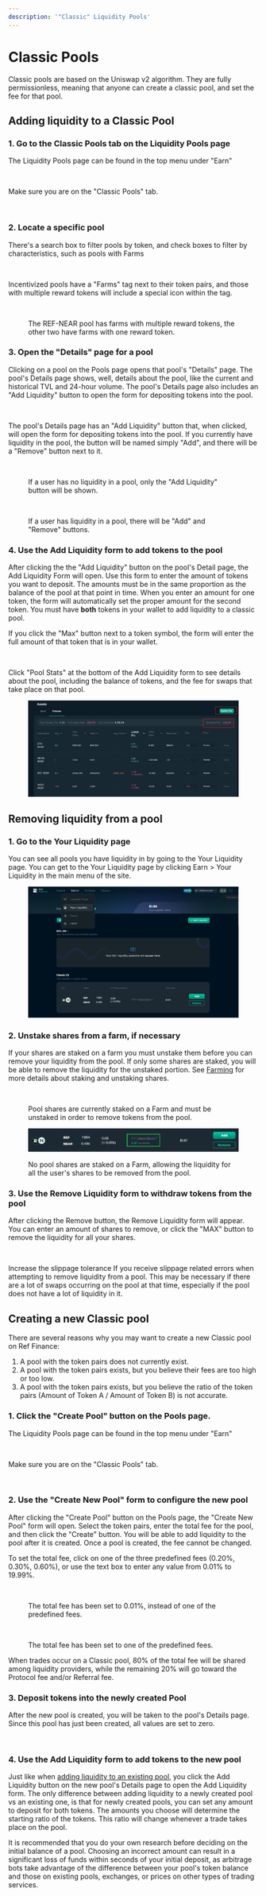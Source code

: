```yaml
---
description: '"Classic" Liquidity Pools'
---
```


# Classic Pools

Classic pools are based on the Uniswap v2 algorithm. They are fully permissionless, meaning that anyone can create a classic pool, and set the fee for that pool.

## Adding liquidity to a Classic Pool

### 1. Go to the Classic Pools tab on the Liquidity Pools page

The Liquidity Pools page can be found in the top menu under "Earn"

<figure><img src="../../../.gitbook/assets/earn_01_menu.png" alt=""><figcaption></figcaption></figure>

Make sure you are on the "Classic Pools" tab.&#x20;

<figure><img src="../../../.gitbook/assets/earn_02_poolspage.png" alt=""><figcaption></figcaption></figure>

### 2. Locate a specific pool

There's a search box to filter pools by token, and check boxes to filter by characteristics, such as pools with Farms

<figure><img src="../../../.gitbook/assets/earn_02b_poolspage_searchfilter.png" alt=""><figcaption></figcaption></figure>

Incentivized pools have a "Farms" tag next to their token pairs, and those with multiple reward tokens will include a special icon within the tag.&#x20;

<figure><img src="../../../.gitbook/assets/earn_02_poolspage_farmsicons.png" alt=""><figcaption><p>The REF-NEAR pool has farms with multiple reward tokens, the other two have farms with one reward token.</p></figcaption></figure>

### 3. Open the "Details" page for a pool&#x20;

Clicking on a pool on the Pools page opens that pool's "Details" page. The pool's Details page shows, well, details about the pool, like the current and historical TVL and 24-hour volume. The pool's Details page also includes an "Add Liquidity" button to open the form for depositing tokens into the pool.

<figure><img src="../../../.gitbook/assets/earn_03_poolpage.png" alt=""><figcaption></figcaption></figure>

The pool's Details page has an "Add Liquidity" button that, when clicked, will open the form for depositing tokens into the pool. If you currently have liquidity in the pool, the button will be named simply "Add", and there will be a "Remove" button next to it.&#x20;

<div>

<figure><img src="../../../.gitbook/assets/earn_03b_poolpage_addliqbutton.png" alt=""><figcaption><p>If a user has no liquidity in a pool, only the "Add Liquidity" button will be shown.</p></figcaption></figure>

 

<figure><img src="../../../.gitbook/assets/earn_03c_poolpage_add_remove_liqbuttons.png" alt=""><figcaption><p>If a user has liquidity in a pool, there will be "Add" and "Remove" buttons.</p></figcaption></figure>

</div>

### 4. Use the Add Liquidity form to add tokens to the pool

After clicking the the "Add Liquidity" button on the pool's Detail page, the Add Liquidity Form will open. Use this form to enter the amount of tokens you want to deposit. The amounts must be in the same proportion as the balance of the pool at that point in time. When you enter an amount for one token, the form will automatically set the proper amount for the second token. You must have **both** tokens in your wallet to add liquidity to a classic pool.

If you click the "Max" button next to a token symbol, the form will enter the full amount of that token that is in your wallet.&#x20;

<figure><img src="../../../.gitbook/assets/earn_04_addtokens.png" alt=""><figcaption></figcaption></figure>

Click "Pool Stats" at the bottom of the Add Liquidity form to see details about the pool, including the balance of tokens, and the fee for swaps that take place on that pool.

<figure><img src="../../../.gitbook/assets/image (15).png" alt=""><figcaption></figcaption></figure>

## Removing liquidity from a pool

### 1. Go to the Your Liquidity page

You can see all pools you have liquidity in by going to the Your Liquidity page. You can get to the Your Liquidity page by clicking Earn > Your Liquidity in the main menu of the site.&#x20;

<figure><img src="../../../.gitbook/assets/image (7).png" alt=""><figcaption></figcaption></figure>

### 2. Unstake shares from a farm, if necessary

If your shares are staked on a farm you must unstake them before you can remove your liquidity from the pool. If only some shares are staked, you will be able to remove the liquidity for the unstaked portion. See [Farming](../farming.md) for more details about staking and unstaking shares.

<figure><img src="../../../.gitbook/assets/image (18).png" alt=""><figcaption><p>Pool shares are currently staked on a Farm and must be unstaked in order to remove tokens from the pool.</p></figcaption></figure>

<figure><img src="../../../.gitbook/assets/image (7) (2).png" alt=""><figcaption><p>No pool shares are staked on a Farm, allowing the liquidity for all the user's shares to be removed from the pool.</p></figcaption></figure>

### 3. Use the Remove Liquidity form to withdraw tokens from the pool

After clicking the Remove button, the Remove Liquidity form will appear. You can enter an amount of shares to remove, or click the "MAX" button to remove the liquidity for all your shares.

<figure><img src="../../../.gitbook/assets/earn_04b_removetokens.png" alt=""><figcaption></figcaption></figure>

Increase the slippage tolerance If you receive slippage related errors when attempting to remove liquidity from a pool. This may be necessary if there are a lot of swaps occurring on the pool at that time, especially if the pool does not have a lot of liquidity in it.

## Creating a new Classic pool

There are several reasons why you may want to create a new Classic pool on Ref Finance:

1. A pool with the token pairs does not currently exist.
2. A pool with the token pairs exists, but you believe their fees are too high or too low.
3. A pool with the token pairs exists, but you believe the ratio of the token pairs (Amount of Token A / Amount of Token B) is not accurate.

### 1. Click the "Create Pool" button on the Pools page.

The Liquidity Pools page can be found in the top menu under "Earn"

<figure><img src="../../../.gitbook/assets/earn_12a_createpool.png" alt=""><figcaption></figcaption></figure>

Make sure you are on the "Classic Pools" tab.&#x20;

<figure><img src="../../../.gitbook/assets/earn_12b_createpool_classic.png" alt=""><figcaption></figcaption></figure>

### 2. Use the "Create New Pool" form to configure the new pool

After clicking the "Create Pool" button on the Pools page, the "Create New Pool" form will open. Select the token pairs, enter the total fee for the pool, and then click the "Create" button. You will be able to add liquidity to the pool after it is created. Once a pool is created, the fee cannot be changed.&#x20;

To set the total fee, click on one of the three predefined fees (0.20%, 0.30%, 0.60%), or use the text box to enter any value from 0.01% to 19.99%.

<div>

<figure><img src="../../../.gitbook/assets/earn_13_createpoolform.png" alt=""><figcaption><p>The total fee has been set to 0.01%, instead of one of the predefined fees.</p></figcaption></figure>

 

<figure><img src="../../../.gitbook/assets/earn_13b_createpoolform_predefinedfee.png" alt=""><figcaption><p>The total fee has been set to one of the predefined fees.</p></figcaption></figure>

</div>

When trades occur on a Classic pool, 80% of the total fee will be shared among liquidity providers, while the remaining 20% will go toward the Protocol fee and/or Referral fee.&#x20;

### 3. Deposit tokens into the newly created Pool

After the new pool is created, you will be taken to the pool's Details page. Since this pool has just been created, all values are set to zero.

<figure><img src="../../../.gitbook/assets/earn_14_createpool_newpooldetails.png" alt=""><figcaption></figcaption></figure>

### 4. Use the Add Liquidity form to add tokens to the new pool

Just like when [adding liquidity to an existing pool](classic-pools.md#4.-use-the-add-liquidity-form-to-add-tokens-to-the-pool), you click the Add Liquidity button on the new pool's Details page to open the Add Liquidity form. The only difference between adding liquidity to a newly created pool vs an existing one, is that for newly created pools, you can set any amount to deposit for both tokens. The amounts you choose will determine the starting ratio of the tokens. This ratio will change whenever a trade takes place on the pool.&#x20;

It is recommended that you do your own research before deciding on the initial balance of a pool. Choosing an incorrect amount can result in a significant loss of funds within seconds of your initial deposit, as arbitrage bots take advantage of the difference between your pool's token balance and those on existing pools, exchanges, or prices on other types of trading services.&#x20;

